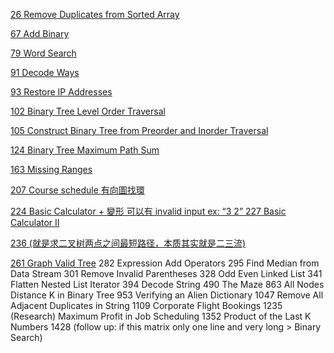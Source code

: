 [26 Remove Duplicates from Sorted Array](https://github.com/mazexiaozhoulu/Leetcode-/blob/e12fc6e8738fa6f8a89f021a23f3366fd1735020/lintcode.100%20%C2%B7%20Remove%20Duplicates%20from%20Sorted%20Array.md)

[67 Add Binary](https://github.com/mazexiaozhoulu/Leetcode-/blob/11fdf39ced8463b4904f9a24c78ceeb924912511/lintcode.408%20%C2%B7%20Add%20Binary.md)

[79 Word Search](https://github.com/mazexiaozhoulu/Leetcode-/blob/2c971d5eb8667879a09e13885775c89a0f1a49e7/lintcode.123%20%C2%B7%20Word%20Search.md)

[91 Decode Ways](https://github.com/mazexiaozhoulu/Leetcode-/blob/88cb3bc33d7dd337f561c923b758e7a6228b3fb2/lintcode.512%20%C2%B7%20Decode%20Ways.md)

[93 Restore IP Addresses](https://github.com/mazexiaozhoulu/Leetcode-/blob/9a7e977238488e21defc0ab0f95e8926d9d7313d/lintcode.426%20%C2%B7%20Restore%20IP%20Addresses.md)

[102 Binary Tree Level Order Traversal](https://github.com/mazexiaozhoulu/Leetcode-/blob/9a7e977238488e21defc0ab0f95e8926d9d7313d/lintcode%2069%20%C2%B7%20Binary%20Tree%20Level%20Order%20Traversal.md)

[105 Construct Binary Tree from Preorder and Inorder Traversal](https://github.com/mazexiaozhoulu/Leetcode-/blob/9a7e977238488e21defc0ab0f95e8926d9d7313d/lintcode.73%20%C2%B7%20Construct%20Binary%20Tree%20from%20Preorder%20and%20Inorder%20Traversal.md)

[124 Binary Tree Maximum Path Sum](https://github.com/mazexiaozhoulu/Leetcode-/blob/9a7e977238488e21defc0ab0f95e8926d9d7313d/lintcode.%2094%20%C2%B7%20Binary%20Tree%20Maximum%20Path%20Sum.md)

[163 Missing Ranges](https://github.com/mazexiaozhoulu/Leetcode-/blob/9a7e977238488e21defc0ab0f95e8926d9d7313d/lintcode.641%20%C2%B7%20Missing%20Ranges.md)

[207 Course schedule 有向圖找環](https://github.com/mazexiaozhoulu/Leetcode-/blob/7e97f44346b67fb29ec3b644ccd08d841a38116a/lintcode%20615%20%C2%B7%20Course%20Schedule,%20616%20%C2%B7%20Course%20Schedule%20II.md)

[224 Basic Calculator + 變形 可以有 invalid input ex: “3 2” 227 Basic Calculator II](https://github.com/mazexiaozhoulu/Leetcode-/blob/fb3a28490ea0a5c74ab6e553d2f267960414eb9a/lintcode.978%20%C2%B7%20Basic%20Calculator,980%20%C2%B7%20Basic%20Calculator%20II.md)

[236 (就是求二叉树两点之间最短路径，本质其实就是二三流)](https://github.com/mazexiaozhoulu/Leetcode-/blob/fb3a28490ea0a5c74ab6e553d2f267960414eb9a/lintcode.1311%20%C2%B7%20Lowest%20Common%20Ancestor%20of%20a%20Binary%20Search%20Tree.md)

[261 Graph Valid Tree](https://github.com/mazexiaozhoulu/Leetcode-/blob/20c4d02d023a6dccdfdddd7739497f27eab75753/lintcode.178%20%C2%B7%20Graph%20Valid%20Tree.md)
282 Expression Add Operators
295 Find Median from Data Stream
301 Remove Invalid Parentheses
328 Odd Even Linked List
341 Flatten Nested List Iterator
394 Decode String
490 The Maze
863 All Nodes Distance K in Binary Tree
953 Verifying an Alien Dictionary
1047 Remove All Adjacent Duplicates in String
1109 Corporate Flight Bookings
1235 (Research) Maximum Profit in Job Scheduling
1352 Product of the Last K Numbers
1428 (follow up: if this matrix only one line ‍‍‌‍‌‌‌‍‍‌‌‌‍‌‌‍‍‍‌and very long > Binary Search)
